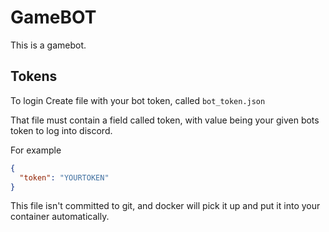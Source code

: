 # GameBOT

This is a gamebot.

## Tokens
To login Create file with your bot token, called `bot_token.json`

That file must contain a field called token, with value being your given bots token to log into discord.

For example
```json
{
  "token": "YOURTOKEN"
}
```

This file isn't committed to git, and docker will pick it up and put it into your container automatically.  
